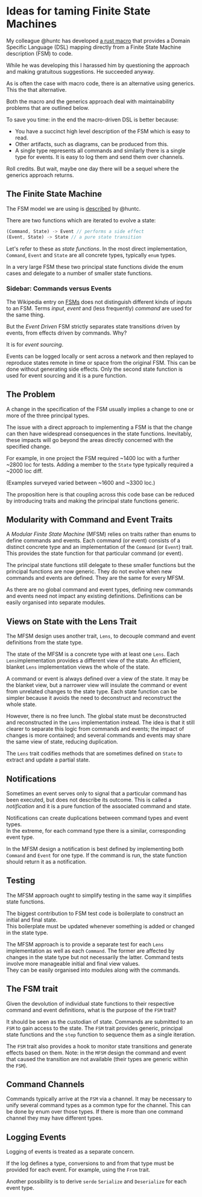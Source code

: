 # Ideas for taming Finite State Machines

My colleague @huntc has developed [a rust macro](https://github.com/titanclass/edfsm) 
that provides a Domain Specific Language (DSL) mapping directly from a 
Finite State Machine description (FSM) to code.

While he was developing this I harassed him by questioning the approach and
making gratuitous suggestions.   He succeeded anyway.

As is often the case with macro code, there is an alternative using generics.
This the that alternative.

Both the macro and the generics approach deal with maintainability problems 
that are outlined below. 

To save you time: in the end the macro-driven DSL is better because:

- You have a succinct high level description of the FSM which is easy to read. 
- Other artifacts, such as diagrams, can be produced from this.
- A single type represents all commands and similarly there is a single type for events. 
  It is easy to log them and send them over channels. 

Roll credits.  But wait, maybe one day there will be a sequel where the generics approach returns.

## The Finite State Machine

The FSM model we are using is 
[described](http://christopherhunt-software.blogspot.com/2021/02/event-driven-finite-state-machines.html) 
by @huntc.

There are two functions which are iterated to evolve a state:

```rust
(Command, State) -> Event // performs a side effect
(Event, State) -> State // a pure state transition
```

Let's refer to these as _state functions_.
In the most direct implementation, `Command`, `Event` and `State` 
are all concrete types, typically `enum` types.

In a very large FSM these two principal state functions divide
the enum cases and delegate to a number of smaller state
functions.

### Sidebar: Commands versus Events

The Wikipedia entry on [FSMs](https://en.wikipedia.org/wiki/Finite-state_machine) does not 
distinguish different kinds of inputs to an FSM.  Terms _input_, _event_ and 
(less frequently) _command_ are used for the same thing. 

But the _Event Driven_ FSM strictly separates state transitions driven by events, 
from effects driven by commands. Why?

It is for _event sourcing_.

Events can be logged locally or sent across a network and then replayed to reproduce states
remote in time or space from the original FSM.  This can be done without generating side effects.
Only the second state function is used for event sourcing and it is a pure function. 

## The Problem

A change in the specification of the FSM usually implies
a change to one or more of the three principal types.

The issue with a direct approach to implementing a FSM
is that the change can then have widespread consequences in the state functions.
Inevitably, these impacts will go beyond the areas
directly concerned with the specified change.

For example, in one project the FSM required ~1400 loc with a further
~2800 loc for tests. Adding a member to the `State` type typically 
required a ~2000 loc diff. 

(Examples surveyed varied between ~1600 and ~3300 loc.)

The proposition here is that coupling across this code base 
can be reduced by introducing traits and making the principal
state functions generic.

## Modularity with Command and Event Traits

A _Modular Finite State Machine_ (MFSM) relies on traits 
rather than enums to define commands and events. 
Each command (or event) consists of a distinct concrete type and 
an implementation of the `Command` (or `Event`) trait. 
This provides the state function for that particular command (or event). 

The principal state functions still delegate to these smaller
functions but the principal functions are now generic. 
They do not evolve when new commands and events are defined. 
They are the same for every MFSM.  

As there are no global command and event types, defining new
commands and events need not impact any existing definitions.
Definitions can be easily organised into separate modules. 

## Views on State with the Lens Trait

The MFSM design uses another trait, `Lens`, to decouple command
and event definitions from the state type.

The state of the MFSM is a concrete type with at least one `Lens`. 
Each `Lens`implementation provides a different view of the state. 
An efficient, blanket `Lens` implementation views the whole of the state.  

A command or event is always defined over a view of the state.
It may be the blanket view, but a narrower view will insulate the 
command or event from unrelated changes to the state type. 
Each state function can be simpler because it avoids the need
to deconstruct and reconstruct the whole state.

However, there is no free lunch.  The global state must
be deconstructed and reconstructed in the `Lens` implementation instead.
The idea is that it still clearer to separate this logic from commands and events; 
the impact of changes is more contained; and several commands and events 
may share the same view of state, reducing duplication. 

The `Lens` trait codifies methods that are sometimes defined on `State`
to extract and update a partial state.

## Notifications

Sometimes an event serves only to signal that a particular command has been executed,
but does not describe its outcome.  This is called a _notification_ and it
is a pure function of the associated command and state.

Notifications can create duplications between command types and event types.  
In the extreme, for each command type there is a similar, corresponding event type.

In the MFSM design a notification is best defined by implementing both `Command` and `Event` 
for one type.  If the command is run, the state function should return it as a notification.  

## Testing

The MFSM approach ought to simplify testing in the same way it simplifies state functions.  

The biggest contribution to FSM test code is boilerplate to construct an initial and final state.  
This boilerplate must be updated whenever something is added or changed in the state type.   

The MFSM approach is to provide a separate test for each `Lens` implementation as well as each
`Command`.  The former are affected by changes in the state type but not necessarily the latter. 
Command tests involve more manageable initial and final view values.  
They can be easily organised into modules along with the commands.

## The FSM trait

Given the devolution of individual state functions to their respective command and event
definitions, what is the purpose of the `FSM` trait?   

It should be seen as the custodian of state.  Commands are submitted to an `FSM` to gain
access to the state.  The `FSM` trait provides generic, principal state functions and
the `step` function to sequence them as a single iteration.

The `FSM` trait also provides a hook to monitor state transitions and 
generate effects based on them.
Note: in the `MFSM` design the command and event that caused the transition 
are not available (their types are generic within the `FSM`).  

## Command Channels

Commands typically arrive at the `FSM` via a channel.   It may be necessary to unify several
command types as a common type for the channel.  This can be done by enum over those types.
If there is more than one command channel they may have different types.

## Logging Events

Logging of events is treated as a separate concern. 

If the log defines a type, conversions to and from that type must be provided
for each event.  For example, using the `From` trait. 

Another possibility is to derive `serde` `Serialize` and `Deserialize` 
for each event type.

